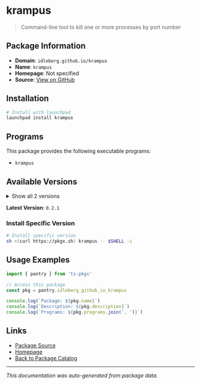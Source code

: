 # krampus

> Command-line tool to kill one or more processes by port number

## Package Information

- **Domain**: `idleberg.github.io/krampus`
- **Name**: `krampus`
- **Homepage**: Not specified
- **Source**: [View on GitHub](https://github.com/pkgxdev/pantry/tree/main/projects/idleberg.github.io/krampus/package.yml)

## Installation

```bash
# Install with launchpad
launchpad install krampus
```

## Programs

This package provides the following executable programs:

- `krampus`

## Available Versions

<details>
<summary>Show all 2 versions</summary>

- `0.2.1`, `0.2.0`

</details>

**Latest Version**: `0.2.1`

### Install Specific Version

```bash
# Install specific version
sh <(curl https://pkgx.sh) krampus -- $SHELL -i
```

## Usage Examples

```typescript
import { pantry } from 'ts-pkgx'

// Access this package
const pkg = pantry.idleberg_github_io_krampus

console.log(`Package: ${pkg.name}`)
console.log(`Description: ${pkg.description}`)
console.log(`Programs: ${pkg.programs.join(', ')}`)
```

## Links

- [Package Source](https://github.com/pkgxdev/pantry/tree/main/projects/idleberg.github.io/krampus/package.yml)
- [Homepage](#)
- [Back to Package Catalog](../package-catalog.md)

---

*This documentation was auto-generated from package data.*
